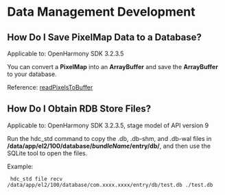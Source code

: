 # Data Management Development



## How Do I Save PixelMap Data to a Database?

Applicable to: OpenHarmony SDK 3.2.3.5

You can convert a **PixelMap** into an **ArrayBuffer** and save the **ArrayBuffer** to your database.

Reference: [readPixelsToBuffer](../reference/apis/js-apis-image.md#readpixelstobuffer7-1)

## How Do I Obtain RDB Store Files?

Applicable to: OpenHarmony SDK 3.2.3.5, stage model of API version 9

Run the hdc_std command to copy the .db, .db-shm, and .db-wal files in **/data/app/el2/100/database/*bundleName*/entry/db/**, and then use the SQLite tool to open the files.

Example:

  
```
 hdc_std file recv /data/app/el2/100/database/com.xxxx.xxxx/entry/db/test.db ./test.db
```
